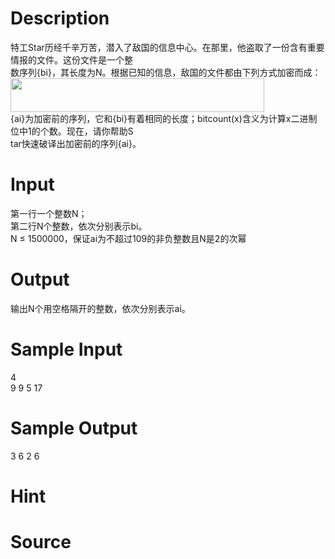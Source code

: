 
# Description

<div class="content"><div>特工Star历经千辛万苦，潜入了敌国的信息中心。在那里，他盗取了一份含有重要情报的文件。这份文件是一个整</div>
<div>数序列{bi}，其长度为N。根据已知的信息，敌国的文件都由下列方式加密而成：</div>
<div><img src="source/bzoj/5267/img/aHR0cHM6Ly9seWRzeS5jb20vSnVkZ2VPbmxpbmUvdXBsb2FkLzIwMTgwNC8zNjczKDEpLnBuZw==.png" width="406" height="54" alt=""/></div>
<div>{ai}为加密前的序列，它和{bi}有着相同的长度；bitcount(x)含义为计算x二进制位中1的个数。现在，请你帮助S</div>
<div>tar快速破译出加密前的序列{ai}。</div>
<div></div>
<p></p></div>

# Input

<div class="content"><div>第一行一个整数N；</div>
<div>第二行N个整数，依次分别表示bi。</div>
<div>N ≤ 1500000，保证ai为不超过109的非负整数且N是2的次幂</div>
<div></div>
<p></p></div>

# Output

<div class="content"><div>输出N个用空格隔开的整数，依次分别表示ai。</div>
<div></div>
<p></p></div>

# Sample Input

<div class="content"><span class="sampledata">4<br/>
9 9 5 17 </span></div>

# Sample Output

<div class="content"><span class="sampledata">3 6 2 6</span></div>

# Hint

<div class="content"><p></p></div>

# Source

<div class="content"><p><a href="problemset.php?search="></a></p></div>

